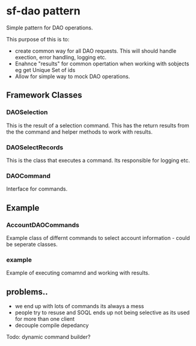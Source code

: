 
# sf-dao pattern
Simple pattern for DAO operations.

This purpose of this is to:
- create common way for all DAO requests.  This will should handle exection, error handling, logging etc.
- Enahnce "results" for common opertation when working with sobjects eg get Unique Set of ids
- Allow for simple way to mock DAO operations.

## Framework Classes
### DAOSelection
This is the result of a selection command.  This has the return results from the the command and helper methods to work with results.

### DAOSelectRecords
This is the class that executes a command.  Its responsible for logging etc.

### DAOCommand
Interface for commands.

## Example
### AccountDAOCommands
Example class of differnt commands to select account information - could be seperate classes.

### example
Example of executing comamnd and working with results.

## problems..
- we end up with lots of commands its always a mess
- people try to resuse and SOQL ends up not being selective as its used for more than one client
- decouple compile depedancy

Todo: dynamic command builder?
